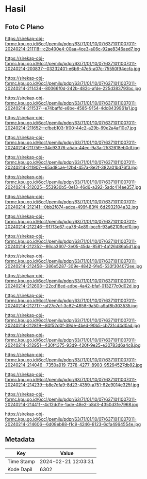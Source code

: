 # Hasil

## Foto C Plano

https://sirekap-obj-formc.kpu.go.id/6cc1/pemilu/pdpr/63/71/01/10/07/6371011007011-20240214-211118--c2b400e4-00aa-4ce3-a06c-92ae8346aed7.jpg

https://sirekap-obj-formc.kpu.go.id/6cc1/pemilu/pdpr/63/71/01/10/07/6371011007011-20240214-200837--03232401-e6b6-47e5-a07c-75550f94ecfa.jpg

https://sirekap-obj-formc.kpu.go.id/6cc1/pemilu/pdpr/63/71/01/10/07/6371011007011-20240214-211434--80066f0d-242b-482c-afde-225d383793bc.jpg

https://sirekap-obj-formc.kpu.go.id/6cc1/pemilu/pdpr/63/71/01/10/07/6371011007011-20240214-211537--e74baffd-e8be-4585-9154-4dc8439961a1.jpg

https://sirekap-obj-formc.kpu.go.id/6cc1/pemilu/pdpr/63/71/01/10/07/6371011007011-20240214-211652--cfbeb103-1f00-44c2-a29b-69e2a4af10e7.jpg

https://sirekap-obj-formc.kpu.go.id/6cc1/pemilu/pdpr/63/71/01/10/07/6371011007011-20240214-211759--34c93376-a5ab-44ec-9a3a-2532618eb0df.jpg

https://sirekap-obj-formc.kpu.go.id/6cc1/pemilu/pdpr/63/71/01/10/07/6371011007011-20240214-211907--65ad8cae-12b4-457a-8e2f-382a01bd76f3.jpg

https://sirekap-obj-formc.kpu.go.id/6cc1/pemilu/pdpr/63/71/01/10/07/6371011007011-20240214-212025--553930b5-0e13-46d6-a392-5adc414ee357.jpg

https://sirekap-obj-formc.kpu.go.id/6cc1/pemilu/pdpr/63/71/01/10/07/6371011007011-20240214-212141--0bb2f874-adca-499f-83f4-6d2932104a32.jpg

https://sirekap-obj-formc.kpu.go.id/6cc1/pemilu/pdpr/63/71/01/10/07/6371011007011-20240214-212246--917f3c67-ca78-4e89-bcc5-93a62106cef0.jpg

https://sirekap-obj-formc.kpu.go.id/6cc1/pemilu/pdpr/63/71/01/10/07/6371011007011-20240214-212352--86ca3607-3e05-45da-8581-4a126d86a5d1.jpg

https://sirekap-obj-formc.kpu.go.id/6cc1/pemilu/pdpr/63/71/01/10/07/6371011007011-20240214-212458--386e5287-309e-4842-91e5-533f304072ee.jpg

https://sirekap-obj-formc.kpu.go.id/6cc1/pemilu/pdpr/63/71/01/10/07/6371011007011-20240214-212603--22cd18ed-adbe-4a42-bfaf-013277c0d02d.jpg

https://sirekap-obj-formc.kpu.go.id/6cc1/pemilu/pdpr/63/71/01/10/07/6371011007011-20240214-212717--af27e7cf-3c82-4858-9a50-a9af8b303535.jpg

https://sirekap-obj-formc.kpu.go.id/6cc1/pemilu/pdpr/63/71/01/10/07/6371011007011-20240214-212819--80f52d0f-39de-4bed-90b5-cb731cd4d0ad.jpg

https://sirekap-obj-formc.kpu.go.id/6cc1/pemilu/pdpr/63/71/01/10/07/6371011007011-20240214-212951--430f4375-93d9-420f-9e25-e30783d6a4c8.jpg

https://sirekap-obj-formc.kpu.go.id/6cc1/pemilu/pdpr/63/71/01/10/07/6371011007011-20240214-214046--7350a919-7378-4277-8903-95294527db92.jpg

https://sirekap-obj-formc.kpu.go.id/6cc1/pemilu/pdpr/63/71/01/10/07/6371011007011-20240214-214239--b8e7dfa9-8d23-4359-a751-62e9014e325f.jpg

https://sirekap-obj-formc.kpu.go.id/6cc1/pemilu/pdpr/63/71/01/10/07/6371011007011-20240214-214411--4c12dd1e-1ade-48e2-b8d3-4350d31e7968.jpg

https://sirekap-obj-formc.kpu.go.id/6cc1/pemilu/pdpr/63/71/01/10/07/6371011007011-20240214-214606--6d08eb88-f1c9-4246-8123-6cfa4964554e.jpg


## Metadata

| Key        | Value               |
| ---------- | ------------------- |
| Time Stamp | 2024-02-21 12:03:31 |
| Kode Dapil | 6302                |



